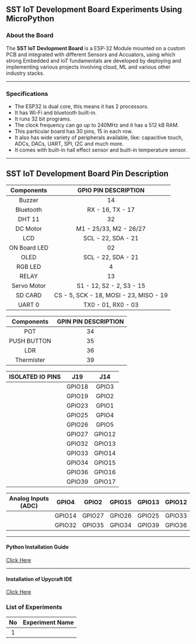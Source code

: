 ## SST IoT Development Board Experiments Using MicroPython

### About the Board
The **SST IoT Devlopment Board** is a ESP-32 Module mounted on a custom PCB and integrated with different Sensors and Accuators, using which strong Embedded and IoT fundamentals are developed by deploying and implementing various projects involving cloud, ML and various other industry stacks.

--------------

### Specifications

- The ESP32 is dual core, this means it has 2 processors.
- It has Wi-Fi and bluetooth built-in.
- It runs 32 bit programs.
- The clock frequency can go up to 240MHz and it has a 512 kB RAM.
- This particular board has 30 pins, 15 in each row.
- It also has wide variety of peripherals available, like: capacitive touch, ADCs, DACs, UART, SPI, I2C and much more.
- It comes with built-in hall effect sensor and built-in temperature sensor.

-----------------

## SST IoT Development Board Pin Description

| **Components** | **GPIO PIN DESCRIPTION** |
|:----:|:----:|
|Buzzer | 14 |
|Bluetooth| RX - 16, TX - 17 |
| DHT 11| 32 |
| DC Motor | M1 - 25/33, M2 - 26/27|
| LCD | SCL - 22, SDA - 21 |
| ON Board LED | 02 |
| OLED | SCL - 22, SDA - 21 |
| RGB LED | 4 |
| RELAY | 13 |
| Servo Motor | S1 - 12, S2 - 2, S3 - 15|
| SD CARD | CS - 5, SCK - 18, MOSI - 23, MISO - 19 | 
| UART 0 | TX0 - 01, RX0 - 03 |

| **Components** | **GPIN PIN DESCRIPTION** |
|:----:|:----:|
|POT | 34 |
|PUSH BUTTON | 35 |
|LDR | 36 |
|Thermister | 39 |

|**ISOLATED IO PINS** | **J19** | **J14** | 
|:----:|:----:| :-----: | 
| | GPIO18 |GPIO3| 
| |GPIO19 |GPIO2 |
| |GPIO23 |GPIO1 |
| |GPIO25 | GPIO4| 
|| GPIO26 | GPIO5 |
|| GPIO27 | GPIO12 |
|| GPIO32 | GPIO13 |
|| GPIO33 | GPIO14 |
|| GPIO34 | GPIO15 |
|| GPIO36 | GPIO16 |
|| GPIO39 | GPIO17 |


| **Analog Inputs (ADC)** | GPIO4 |GPIO2 | GPIO15 |GPIO13 | GPIO12 |
|:----:|:----:| :-----: | :------: | :-----: | :---------: |
| |GPIO14 |GPIO27 | GPIO26 | GPIO25 | GPIO33 |
| |GPIO32 |GPIO35 |GPIO34 |GPIO39 | GPIO36 |


-----------------

#### Python Installation Guide

[Click Here]()

-----------------

#### Installation of Upycraft IDE

[Click Here]()

### List of Experiments

| **No** | **Experiment Name** | 
| :---: | :---       |
|1| |

